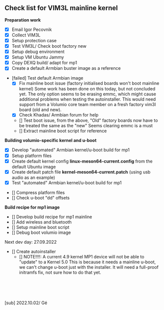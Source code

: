## Check list for VIM3L mainline kernel 

**Preparation work** 
* [x] Email Igor Pecovnik
* [x] Collect VIM3L
* [x] Setup protection case
* [x] Test VIM3L/ Check boot factory new
* [x] Setup debug environment
* [x] Setup VM Ubuntu Jammy
* [x] Copy DEXQ build/ adapt for mp1
* [x] Create a default Armbian buster image as a reference
* [failed] Test default Armbian image
    * [x] Fix mainline boot issue (factory initialised boards won't boot mainline kernel)
    Some work has been done on this today, but not concluded yet. The only option seems to be erasing emmc,
    which might cause additional problems when testing the autoinstaller. This would need support
    from a Volumio core team member on a fresh factory vim3l board (old and new).
    * [x] Check Khadas/ Armbian forum for help
    * [] Test boot issue, from the above, "Old" factory boards now have to be treated the same as the "new"
    Seems clearing emmc is a must
    * [] Extract mainline boot script for reference

**Building volumio-specific kernel and u-boot**
* [x] Develop "automated" Armbian kernel/u-boot build for mp1
* [x] Setup platform files
* [x] Create default kernel config **linux-meson64-current.config** from the default Ubuntu image
* [x] Create default patch file **kernel-meson64-current.patch** (using usb audio as an example)
* [x] Test "automated" Armbian kernel/u-boot build for mp1
* [] Compress platform files
* [] Check u-boot "dd" offsets

**Build recipe for mp1 image**
* [] Develop build recipe for mp1 mainline
* [] Add wireless and bluetooth
* [] Setup mainline boot script
* [] Debug boot volumio image





Next dev day: 27.09.2022


* [] Create autoinstaller 
    * [] NOTE!!!!: A current 4.9 kernel MP1 device will not be able to "update" to a Kernel 5.0
    This is because it needs a mainline u-boot, we can't change u-boot just with the installer.
    It will need a full-proof initramfs fix, not sure how to do that yet.


<br />
<br />
<br />
<br />
[sub]
2022.10.02/ Gé

